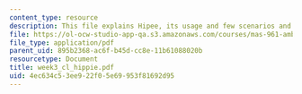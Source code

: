 ```yaml
---
content_type: resource
description: This file explains Hipee, its usage and few scenarios and role for cyberguides.
file: https://ol-ocw-studio-app-qa.s3.amazonaws.com/courses/mas-961-ambient-intelligence-spring-2005/4ec634c53ee922f05e69953f81692d95_week3_cl_hippie.pdf
file_type: application/pdf
parent_uid: 895b2368-ac6f-b45d-cc8e-11b61088020b
resourcetype: Document
title: week3_cl_hippie.pdf
uid: 4ec634c5-3ee9-22f0-5e69-953f81692d95
---
```

